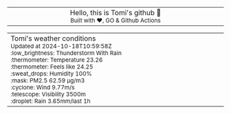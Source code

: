 
<div align="center">
<table>
<tbody>
<td align="center">
<img width="2000" height="0"><br>
Hello, this is Tomi's github 👋<br>
<sup>Built with ❤️, GO & Github Actions</sup><br>
<img width="2000" height="0">
</td>
</tbody>
</table>
</div>
<table>
<tbody>
<td align="left">
<img width="2000" height="0"><br>
Tomi's weather conditions<br>
<sup>Updated at 2024-10-18T10:59:58Z</sup><br>
<sup>:low_brightness: Thunderstorm With Rain</sup><br>
<sup>:thermometer: Temperature 23.26 </sup><br>
<sup>:thermometer: Feels like 24.25</sup><br>
<sup>:sweat_drops: Humidity 100%</sup><br>
<sup>:mask: PM2.5 62.59 μg/m3</sup><br>
<sup>:cyclone: Wind 9.77m/s </sup><br>
<sup>:telescope: Visibility 3500m </sup><br>
<sup>:droplet: Rain 3.65mm/last 1h </sup><br>
<img width="2000" height="0">
</td>
<td align="left">
<img width="2000" height="0"><br>
<br>
<img width="2000" height="0">
</td>
</tbody>
</table>
</div>
    